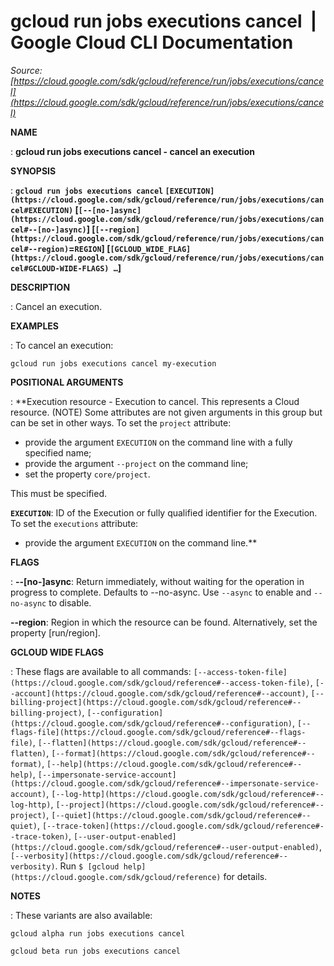 # gcloud run jobs executions cancel  |  Google Cloud CLI Documentation

*Source: [https://cloud.google.com/sdk/gcloud/reference/run/jobs/executions/cancel](https://cloud.google.com/sdk/gcloud/reference/run/jobs/executions/cancel)*

**NAME**

: **gcloud run jobs executions cancel - cancel an execution**

**SYNOPSIS**

: **`gcloud run jobs executions cancel` `[EXECUTION](https://cloud.google.com/sdk/gcloud/reference/run/jobs/executions/cancel#EXECUTION)` [`[--[no-]async](https://cloud.google.com/sdk/gcloud/reference/run/jobs/executions/cancel#--[no-]async)`] [`[--region](https://cloud.google.com/sdk/gcloud/reference/run/jobs/executions/cancel#--region)`=`REGION`] [`[GCLOUD_WIDE_FLAG](https://cloud.google.com/sdk/gcloud/reference/run/jobs/executions/cancel#GCLOUD-WIDE-FLAGS) …`]**

**DESCRIPTION**

: Cancel an execution.

**EXAMPLES**

: To cancel an execution:

```
gcloud run jobs executions cancel my-execution
```

**POSITIONAL ARGUMENTS**

: **Execution resource - Execution to cancel. This represents a Cloud resource.
(NOTE) Some attributes are not given arguments in this group but can be set in
other ways.
To set the `project` attribute:

- provide the argument `EXECUTION` on the command line with a fully
specified name;
- provide the argument `--project` on the command line;
- set the property `core/project`.

This must be specified.

**`EXECUTION`**:
ID of the Execution or fully qualified identifier for the Execution.
To set the `executions` attribute:

- provide the argument `EXECUTION` on the command line.**

**FLAGS**

: **--[no-]async**:
Return immediately, without waiting for the operation in progress to complete.
Defaults to --no-async. Use `--async` to enable and
`--no-async` to disable.

**--region**:
Region in which the resource can be found. Alternatively, set the property
[run/region].

**GCLOUD WIDE FLAGS**

: These flags are available to all commands: `[--access-token-file](https://cloud.google.com/sdk/gcloud/reference#--access-token-file)`,
`[--account](https://cloud.google.com/sdk/gcloud/reference#--account)`, `[--billing-project](https://cloud.google.com/sdk/gcloud/reference#--billing-project)`,
`[--configuration](https://cloud.google.com/sdk/gcloud/reference#--configuration)`,
`[--flags-file](https://cloud.google.com/sdk/gcloud/reference#--flags-file)`,
`[--flatten](https://cloud.google.com/sdk/gcloud/reference#--flatten)`, `[--format](https://cloud.google.com/sdk/gcloud/reference#--format)`, `[--help](https://cloud.google.com/sdk/gcloud/reference#--help)`, `[--impersonate-service-account](https://cloud.google.com/sdk/gcloud/reference#--impersonate-service-account)`,
`[--log-http](https://cloud.google.com/sdk/gcloud/reference#--log-http)`,
`[--project](https://cloud.google.com/sdk/gcloud/reference#--project)`, `[--quiet](https://cloud.google.com/sdk/gcloud/reference#--quiet)`, `[--trace-token](https://cloud.google.com/sdk/gcloud/reference#--trace-token)`, `[--user-output-enabled](https://cloud.google.com/sdk/gcloud/reference#--user-output-enabled)`,
`[--verbosity](https://cloud.google.com/sdk/gcloud/reference#--verbosity)`.
Run `$ [gcloud help](https://cloud.google.com/sdk/gcloud/reference)` for details.

**NOTES**

: These variants are also available:

```
gcloud alpha run jobs executions cancel
```

```
gcloud beta run jobs executions cancel
```